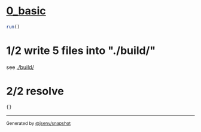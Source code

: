 # [0_basic](../../bundling_css_in_html.test.mjs#L18)

```js
run()
```

# 1/2 write 5 files into "./build/"

see [./build/](./build/)

# 2/2 resolve

```js
{}
```

---

<sub>
  Generated by <a href="https://github.com/jsenv/core/tree/main/packages/tooling/snapshot">@jsenv/snapshot</a>
</sub>
